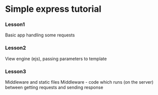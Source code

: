 # Simple express tutorial

### Lesson1
Basic app handling some requests

### Lesson2
View engine (ejs), passing parameters to template

### Lesson3
Middleware and static files
Middleware - code which runs (on the server) between getting requests and sending response